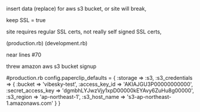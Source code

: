 insert data (replace) for aws s3 bucket, or site will break,

keep SSL = true

site requires regular SSL certs, not really self signed SSL certs,

(production.rb)
(development.rb)

near lines #70

threw amazon aws s3 bucket signup

#production.rb
config.paperclip_defaults = {
  :storage => :s3,
  :s3_credentials => {
  :bucket => 'vibesky-test',
    :access_key_id => 'AKIAJGU3P00000000000',
    :secret_access_key => 'dgmbhLYJwzVjy1xpD00000kEYAvy6ZuHu8g00000',
  :s3_region => 'ap-northeast-1',
:s3_host_name => 's3-ap-northeast-1.amazonaws.com'
  }
}
